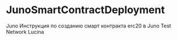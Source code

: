 # JunoSmartContractDeployment
Juno Инструкция по созданию смарт контракта erc20 в Juno Test Network Lucina
